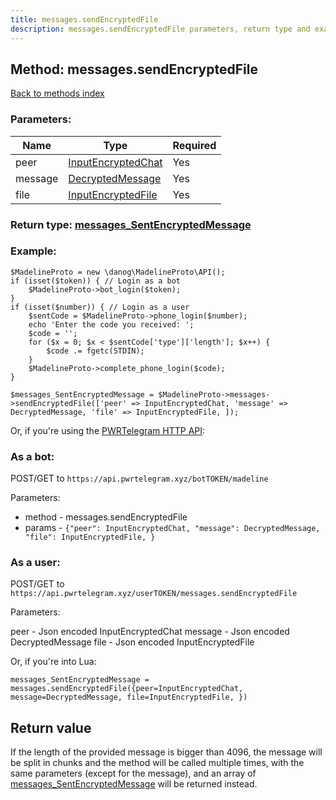 ```yaml
---
title: messages.sendEncryptedFile
description: messages.sendEncryptedFile parameters, return type and example
---
```

## Method: messages.sendEncryptedFile  
[Back to methods index](index.md)


### Parameters:

| Name     |    Type       | Required |
|----------|---------------|----------|
|peer|[InputEncryptedChat](../types/InputEncryptedChat.md) | Yes|
|message|[DecryptedMessage](../types/DecryptedMessage.md) | Yes|
|file|[InputEncryptedFile](../types/InputEncryptedFile.md) | Yes|


### Return type: [messages\_SentEncryptedMessage](../types/messages_SentEncryptedMessage.md)

### Example:


```
$MadelineProto = new \danog\MadelineProto\API();
if (isset($token)) { // Login as a bot
    $MadelineProto->bot_login($token);
}
if (isset($number)) { // Login as a user
    $sentCode = $MadelineProto->phone_login($number);
    echo 'Enter the code you received: ';
    $code = '';
    for ($x = 0; $x < $sentCode['type']['length']; $x++) {
        $code .= fgetc(STDIN);
    }
    $MadelineProto->complete_phone_login($code);
}

$messages_SentEncryptedMessage = $MadelineProto->messages->sendEncryptedFile(['peer' => InputEncryptedChat, 'message' => DecryptedMessage, 'file' => InputEncryptedFile, ]);
```

Or, if you're using the [PWRTelegram HTTP API](https://pwrtelegram.xyz):

### As a bot:

POST/GET to `https://api.pwrtelegram.xyz/botTOKEN/madeline`

Parameters:

* method - messages.sendEncryptedFile
* params - `{"peer": InputEncryptedChat, "message": DecryptedMessage, "file": InputEncryptedFile, }`



### As a user:

POST/GET to `https://api.pwrtelegram.xyz/userTOKEN/messages.sendEncryptedFile`

Parameters:

peer - Json encoded InputEncryptedChat
message - Json encoded DecryptedMessage
file - Json encoded InputEncryptedFile



Or, if you're into Lua:

```
messages_SentEncryptedMessage = messages.sendEncryptedFile({peer=InputEncryptedChat, message=DecryptedMessage, file=InputEncryptedFile, })
```


## Return value 

If the length of the provided message is bigger than 4096, the message will be split in chunks and the method will be called multiple times, with the same parameters (except for the message), and an array of [messages\_SentEncryptedMessage](../types/messages_SentEncryptedMessage.md) will be returned instead.


